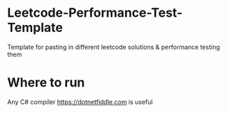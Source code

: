 # Leetcode-Performance-Test-Template
Template for pasting in different leetcode solutions &amp; performance testing them

# Where to run
Any C# compiler
https://dotnetfiddle.com is useful
